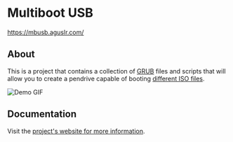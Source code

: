 # Multiboot USB

<https://mbusb.aguslr.com/>

## About

This is a project that contains a collection of [GRUB][] files and scripts that will allow you to create a pendrive capable of booting [different ISO files][isos].

![Demo GIF](docs/assets/img/demo.gif "Demo")


## Documentation

Visit the [project's website for more information][website].


[grub]: https://www.gnu.org/software/grub/
[isos]: https://mbusb.aguslr.com/isos.html
[website]: https://mbusb.aguslr.com/
